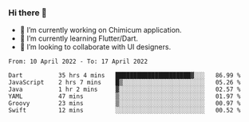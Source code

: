 ### Hi there 👋

<!--
**devcat37/devcat37** is a ✨ _special_ ✨ repository because its `README.md` (this file) appears on your GitHub profile.-->


- 🔭 I’m currently working on Chimicum application.
- 🌱 I’m currently learning Flutter/Dart.
- 👯 I’m looking to collaborate with UI designers.
<!-- - 🤔 I’m looking for help with ... -->

<!--START_SECTION:waka-->

```text
From: 10 April 2022 - To: 17 April 2022

Dart          35 hrs 4 mins   █████████████████████▓░░░   86.99 %
JavaScript    2 hrs 7 mins    █▒░░░░░░░░░░░░░░░░░░░░░░░   05.26 %
Java          1 hr 2 mins     ▓░░░░░░░░░░░░░░░░░░░░░░░░   02.57 %
YAML          47 mins         ▒░░░░░░░░░░░░░░░░░░░░░░░░   01.97 %
Groovy        23 mins         ▒░░░░░░░░░░░░░░░░░░░░░░░░   00.97 %
Swift         12 mins         ░░░░░░░░░░░░░░░░░░░░░░░░░   00.52 %
```

<!--END_SECTION:waka-->
